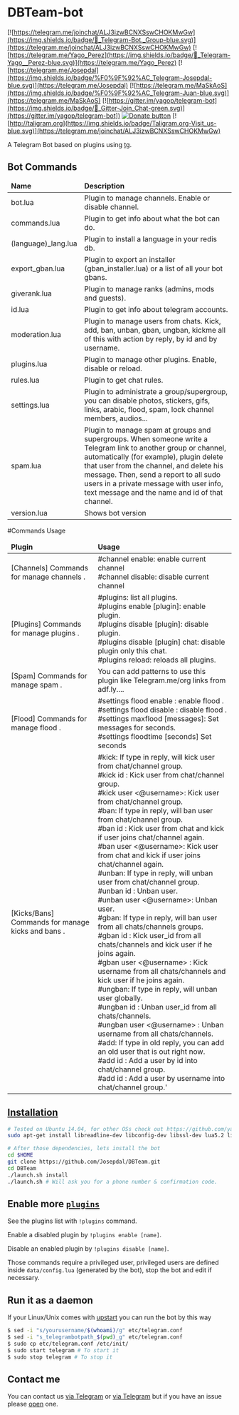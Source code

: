 DBTeam-bot
============

[![https://telegram.me/joinchat/ALJ3izwBCNXSswCHOKMwGw](https://img.shields.io/badge/💬_Telegram-Bot._Group-blue.svg)](https://telegram.me/joinchat/ALJ3izwBCNXSswCHOKMwGw) [![https://telegram.me/Yago_Perez](https://img.shields.io/badge/💬_Telegram-Yago__Perez-blue.svg)](https://telegram.me/Yago_Perez) [![https://telegram.me/Josepdal](https://img.shields.io/badge/%F0%9F%92%AC_Telegram-Josepdal-blue.svg)](https://telegram.me/Josepdal) [![https://telegram.me/MaSkAoS](https://img.shields.io/badge/%F0%9F%92%AC_Telegram-Juan-blue.svg)](https://telegram.me/MaSkAoS) [![https://gitter.im/yagop/telegram-bot](https://img.shields.io/badge/💬_Gitter-Join_Chat-green.svg)](https://gitter.im/yagop/telegram-bot]) [![Donate button](https://img.shields.io/badge/Red_Cross-donate-yellow.svg)](https://www.icrc.org/ "Donate to Red Cross Society") [![http://taligram.org](https://img.shields.io/badge/Taligram.org-Visit_us-blue.svg)](https://telegram.me/joinchat/ALJ3izwBCNXSswCHOKMwGw)

A Telegram Bot based on plugins using [tg](https://github.com/vysheng/tg).

Bot Commands
------------
<table>
    <thead>
        <tr>
            <td><strong>Name</strong></td>
            <td><strong>Description</strong></td>
        </tr>
    </thead>
    <tbody>
        <tr>
            <td>bot.lua</td>
            <td>Plugin to manage channels. Enable or disable channel.</td>
        </tr>
        <tr>
            <td>commands.lua</td>
            <td>Plugin to get info about what the bot can do.</td>
        </tr>
        <tr>
            <td>(language)_lang.lua</td>
            <td>Plugin to install a language in your redis db.</td>
        </tr>
        <tr>
            <td>export_gban.lua</td>
            <td>Plugin to export an installer (gban_installer.lua) or a list of all your bot gbans.</td>
        </tr>
        <tr>
            <td>giverank.lua</td>
            <td>Plugin to manage ranks (admins, mods and guests).</td>
        </tr>
        <tr>
            <td>id.lua</td>
            <td>Plugin to get info about telegram accounts.</td>
        </tr>
        <tr>
            <td>moderation.lua</td>
            <td>Plugin to manage users from chats. Kick, add, ban, unban, gban, ungban, kickme all of this with action by reply, by id and by username.</td>
        </tr>
        <tr>
            <td>plugins.lua</td>
            <td>Plugin to manage other plugins. Enable, disable or reload.</td>
        </tr>
        <tr>
            <td>rules.lua</td>
            <td>Plugin to get chat rules.</td>
        </tr>
        <tr>
            <td>settings.lua</td>
            <td>Plugin to administrate a group/supergroup, you can disable photos, stickers, gifs, links, arabic, flood, spam, lock channel members, audios...</td>
        </tr>
        <tr>
            <td>spam.lua</td>
            <td>Plugin to manage spam at groups and supergroups. When someone write a Telegram link to another group or channel, automatically (for example), plugin delete that user from the channel, and delete his message. Then, send a report to all sudo users in a private message with user info, text message and the name and id of that channel.</td>
        </tr>
        <tr>
            <td>version.lua</td>
            <td>Shows bot version</td>
        </tr>
    </tbody>
</table>

#Commands Usage
<table>
  <thead>
    <tr>
      <td><strong>Plugin</strong></td>
      <td><strong>Usage</strong></td>
    </tr>
  </thead>
  <tbody>
    <tr>
<td>[Channels] Commands for manage channels .</td>
<td>#channel enable: enable current channel<br>
#channel disable: disable current channel<br></td></tr>
<tr>
<td>[Plugins] Commands for manage plugins .</td>
<td>#plugins: list all plugins.<br>
#plugins enable [plugin]: enable plugin.<br>
#plugins disable [plugin]: disable plugin.<br>
#plugins disable [plugin] chat: disable plugin only this chat.<br>
#plugins reload: reloads all plugins.<br></td></tr>
</tr>
<tr>
<td>[Spam] Commands for manage spam .</td>
<td>You can add patterns to use this plugin like Telegram.me/org links from adf.ly....<br></td></tr>
</tr>
<tr>
<td>[Flood] Commands for manage flood .</td>
<td>#settings flood enable : enable flood .<br>#settings flood disable : disable flood .<br>#settings maxflood [messages]: Set messages  for seconds.<br>
#settings floodtime [seconds] Set seconds<br></td></tr>
</tr>
<td>[Kicks/Bans] Commands for manage kicks and bans .</td>
<td>#kick: If type in reply, will kick user from chat/channel group.<br>
        #kick id <user_id>: Kick user from chat/channel group.<br>
        #kick user <@username>: Kick user from chat/channel group.<br>
        #ban: If type in reply, will ban user from chat/channel group.<br>
        #ban id <user_id>: Kick user from chat and kick if user joins chat/channel again.<br>
        #ban user <@username>: Kick user from chat and kick if user joins chat/channel again.<br>
        #unban: If type in reply, will unban user from chat/channel group.<br>
        #unban id <user_id>: Unban user.<br>
        #unban user <@username>: Unban user.<br>
        #gban: If type in reply, will ban user from all chats/channels groups.<br>
        #gban id <user_id> : Kick user_id from all chats/channels and kick user if he joins again.<br>
        #gban user <@username> : Kick username from all chats/channels and kick user if he joins again.<br>
        #ungban: If type in reply, will unban user globally.<br>
        #ungban id <user_id> : Unban user_id from all chats/channels.<br>
        #ungban user <@username> : Unban username from all chats/channels.<br>
        #add: If type in old reply, you can add an old user that is out right now.<br>
        #add id <user_id>: Add a user by id into chat/channel group.<br>
        #add id <user_id>: Add a user by username into chat/channel group.'<br></td></tr>
</tr>
  </tbody>
</table>

[Installation](https://github.com/yagop/telegram-bot/wiki/Installation)
------------
```bash
# Tested on Ubuntu 14.04, for other OSs check out https://github.com/yagop/telegram-bot/wiki/Installation
sudo apt-get install libreadline-dev libconfig-dev libssl-dev lua5.2 liblua5.2-dev libevent-dev make unzip git redis-server g++ libjansson-dev libpython-dev expat libexpat1-dev
```

```bash
# After those dependencies, lets install the bot
cd $HOME
git clone https://github.com/Josepdal/DBTeam.git
cd DBTeam
./launch.sh install
./launch.sh # Will ask you for a phone number & confirmation code.
```

Enable more [`plugins`](https://github.com/yagop/Talibot/tree/supergroups/plugins)
-------------
See the plugins list with `!plugins` command.

Enable a disabled plugin by `!plugins enable [name]`.

Disable an enabled plugin by `!plugins disable [name]`.

Those commands require a privileged user, privileged users are defined inside `data/config.lua` (generated by the bot), stop the bot and edit if necessary.


Run it as a daemon
------------
If your Linux/Unix comes with [upstart](http://upstart.ubuntu.com/) you can run the bot by this way
```bash
$ sed -i "s/yourusername/$(whoami)/g" etc/telegram.conf
$ sed -i "s_telegrambotpath_$(pwd)_g" etc/telegram.conf
$ sudo cp etc/telegram.conf /etc/init/
$ sudo start telegram # To start it
$ sudo stop telegram # To stop it
```

Contact me
------------
You can contact us [via Telegram](https://telegram.me/Josepdal) or [via Telegram](https://telegram.me/MaSkAoS) but if you have an issue please [open](https://github.com/Josepdal/DBTeam/issues) one.
